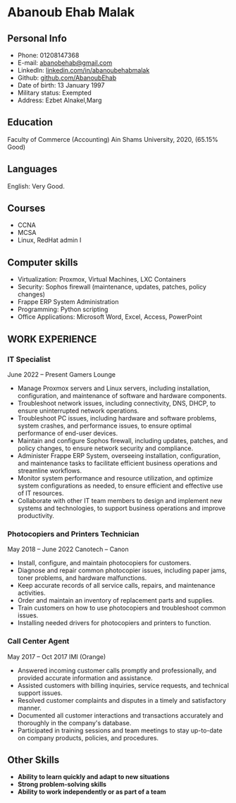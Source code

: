 
# Abanoub Ehab Malak

## Personal Info

- Phone: 01208147368
- E-mail: [abanobehab@gmail.com](mailto:abanobehab@gmail.com)
- LinkedIn: [linkedin.com/in/abanoubehabmalak](http://linkedin.com/in/abanoubehabmalak)
- Github: [github.com/AbanoubEhab](http://github.com/AbanoubEhab)
- Date of birth: 13 January 1997
- Military status: Exempted 
- Address: Ezbet Alnakel,Marg 


## Education 

Faculty of Commerce (Accounting) Ain Shams University, 2020, (65.15% Good)

## Languages

English: Very Good.

## Courses

- CCNA 
- MCSA
- Linux, RedHat admin I

## Computer skills

- Virtualization: Proxmox, Virtual Machines, LXC Containers
- Security: Sophos firewall (maintenance, updates, patches, policy changes)
- Frappe ERP System Administration
- Programming: Python scripting
- Office Applications: Microsoft Word, Excel, Access, PowerPoint

## WORK EXPERIENCE

### IT Specialist

June 2022 – Present
Gamers Lounge

- Manage Proxmox servers and Linux servers, including installation, configuration, and maintenance of software and hardware components.
- Troubleshoot network issues, including connectivity, DNS, DHCP, to ensure uninterrupted network operations.
- Troubleshoot PC issues, including hardware and software problems, system crashes, and performance issues, to ensure optimal performance of end-user devices.
- Maintain and configure Sophos firewall, including updates, patches, and policy changes, to ensure network security and compliance.
- Administer Frappe ERP System, overseeing installation, configuration, and maintenance tasks to facilitate efficient business operations and streamline workflows.
- Monitor system performance and resource utilization, and optimize system configurations as needed, to ensure efficient and effective use of IT resources.
- Collaborate with other IT team members to design and implement new systems and technologies, to support business operations and improve productivity.

### Photocopiers and Printers Technician

May 2018 – June 2022
Canotech – Canon

- Install, configure, and maintain photocopiers for customers.
- Diagnose and repair common photocopier issues, including paper jams, toner problems, and hardware malfunctions.
- Keep accurate records of all service calls, repairs, and maintenance activities.
- Order and maintain an inventory of replacement parts and supplies.
- Train customers on how to use photocopiers and troubleshoot common issues.
- Installing needed drivers for photocopiers and printers to function.

### Call Center Agent

May 2017 – Oct 2017
IMI (Orange)

- Answered incoming customer calls promptly and professionally, and provided accurate information and assistance.
- Assisted customers with billing inquiries, service requests, and technical support issues.
- Resolved customer complaints and disputes in a timely and satisfactory manner.
- Documented all customer interactions and transactions accurately and thoroughly in the company's database.
- Participated in training sessions and team meetings to stay up-to-date on company products, policies, and procedures.

## Other Skills

- **Ability to learn quickly and adapt to new situations**
- **Strong problem-solving skills**
- **Ability to work independently or as part of a team**

